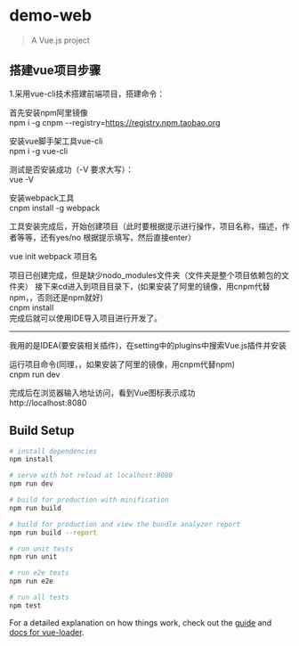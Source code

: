 # demo-web

> A Vue.js project

## 搭建vue项目步骤
1.采用vue-cli技术搭建前端项目，搭建命令：


首先安装npm阿里镜像  
npm i -g cnpm --registry=https://registry.npm.taobao.org  

安装vue脚手架工具vue-cli  
npm i -g vue-cli  

测试是否安装成功（-V 要求大写）：  
vue -V   

安装webpack工具  
cnpm install -g webpack  

工具安装完成后，开始创建项目（此时要根据提示进行操作，项目名称，描述，作者等等，还有yes/no
根据提示填写，然后直接enter）       

vue init webpack 项目名  

项目已创建完成，但是缺少nodo_modules文件夹（文件夹是整个项目依赖包的文件夹）
接下来cd进入到项目目录下，(如果安装了阿里的镜像，用cnpm代替npm，，否则还是npm就好)  
cnpm install   
完成后就可以使用IDE导入项目进行开发了。    

----
我用的是IDEA(要安装相关插件)，在setting中的plugins中搜索Vue.js插件并安装

运行项目命令(同理，，如果安装了阿里的镜像，用cnpm代替npm)    
cnpm run dev 

完成后在浏览器输入地址访问，看到Vue图标表示成功    
http://localhost:8080



## Build Setup

``` bash
# install dependencies
npm install

# serve with hot reload at localhost:8080
npm run dev

# build for production with minification
npm run build

# build for production and view the bundle analyzer report
npm run build --report

# run unit tests
npm run unit

# run e2e tests
npm run e2e

# run all tests
npm test
```

For a detailed explanation on how things work, check out the [guide](http://vuejs-templates.github.io/webpack/) and [docs for vue-loader](http://vuejs.github.io/vue-loader).
